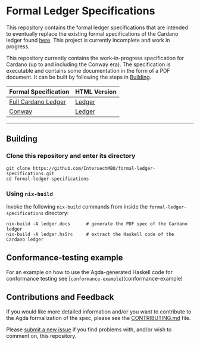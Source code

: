 # Formal Ledger Specifications

This repository contains the formal ledger specifications that are intended to eventually replace the existing formal specifications of the Cardano ledger found [here](https://github.com/IntersectMBO/cardano-ledger). This project is currently incomplete and work in progress.

This repository currently contains the work-in-progress specification for Cardano (up to and including the Conway era). The specification is executable and contains some documentation in the form of a PDF document. It can be built by following the steps in [Building](#building).

| Formal Specification | HTML Version |
| -------------------- | ------------ |
| [Full Cardano Ledger](https://IntersectMBO.github.io/formal-ledger-specifications/cardano-ledger.pdf) | [Ledger](https://IntersectMBO.github.io/formal-ledger-specifications/html/index.html) |
| [Conway](https://IntersectMBO.github.io/formal-ledger-specifications/conway-ledger.pdf) | [Ledger](https://IntersectMBO.github.io/formal-ledger-specifications/html/index.html) |

---

## Building

### Clone this repository and enter its directory

```
git clone https://github.com/IntersectMBO/formal-ledger-specifications.git
cd formal-ledger-specifications
```

### Using `nix-build`

Invoke the following `nix-build` commands from inside the
`formal-ledger-specifications` directory:

```
nix-build -A ledger.docs      # generate the PDF spec of the Cardano ledger
nix-build -A ledger.hsSrc     # extract the Haskell code of the Cardano ledger
```

## Conformance-testing example

For an example on how to use the Agda-generated Haskell code for conformance
testing see [`conformance-example`)(conformance-example)

## Contributions and Feedback

If you would like more detailed information and/or you want to contribute to the Agda formalization of the spec, please see the [CONTRIBUTING.md](CONTRIBUTING.md) file.

Please [submit a new issue][] if you find problems with, and/or wish to comment on, this repository.

[submit a new issue]: https://github.com/IntersectMBO/formal-ledger-specifications/issues/new/choose
